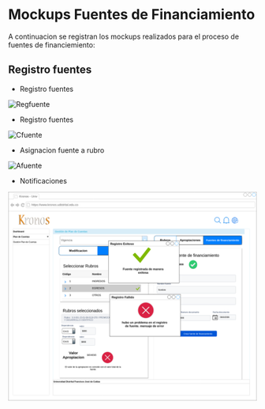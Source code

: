 # Mockups Fuentes de Financiamiento

A continuacion se registran los mockups realizados para el proceso de fuentes de financiemiento:

## Registro fuentes

- Registro fuentes

![Regfuente](mockups/RegistrarFuente.png)

- Registro fuentes

![Cfuente](mockups/ConsultaFuentes.png)

- Asignacion fuente a rubro 

![Afuente](mockups/AsignarFuente.png)

- Notificaciones

![Notif](mockups/NotificacionRegistroFuente.png)